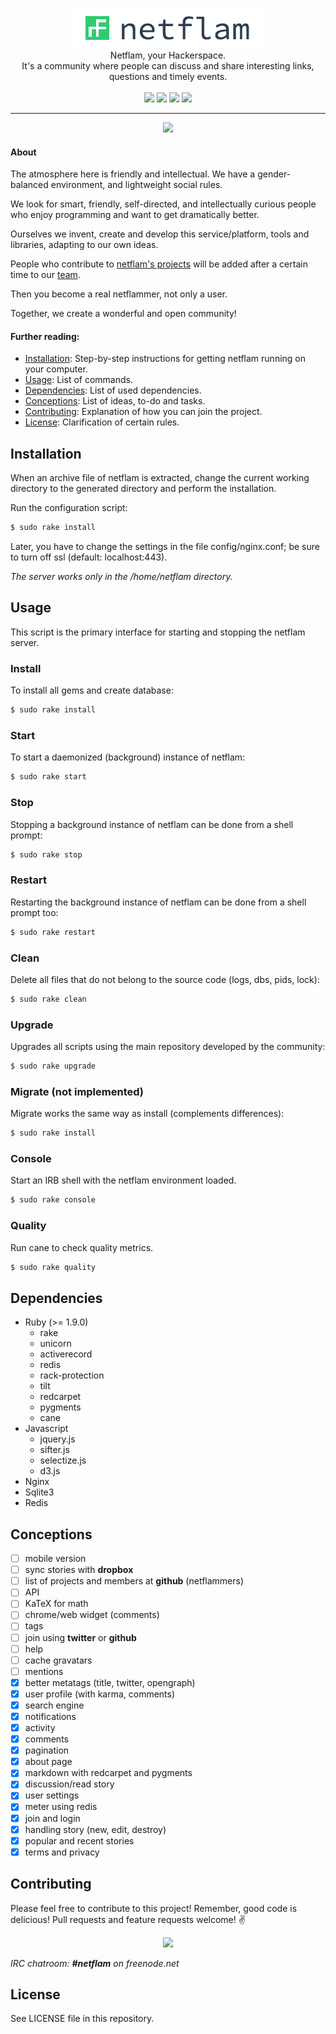 <p align="center">
  <img src="https://raw.githubusercontent.com/netflam/netflam/master/public/assets/images/shortcuts/nf.png" alt="netflam" />
  <br />
  Netflam, your Hackerspace. <br /> It's a community where people can discuss and share interesting links, questions and timely events.
  <br /><br />
  <a href="https://travis-ci.org/netflam/netflam"><img src="https://img.shields.io/travis/netflam/netflam.svg" /></a>
  <a href="https://github.com/netflam/netflam/releases"><img src="https://img.shields.io/github/release/netflam/netflam.svg" /></a>
  <a href="https://github.com/netflam/netflam/issues"><img src="https://img.shields.io/github/issues/netflam/netflam.svg" /></a>
  <a href="https://netflam.com/"><img src="https://img.shields.io/badge/url-netflam.com-brightgreen.svg" /></a>
</p>

---

<div align="center">
  <img src="https://dl.dropboxusercontent.com/u/103345209/Screenshots/Screenshot%202014-10-09%2018.32.55.png"/>
</div>

#### About

The atmosphere here is friendly and intellectual. We have a gender-balanced environment, and lightweight social rules.

We look for smart, friendly, self-directed, and intellectually curious people who enjoy programming and want to get dramatically better.

Ourselves we invent, create and develop this service/platform, tools and libraries, adapting to our own ideas.

People who contribute to [netflam's projects](https://github.com/netflam) will be added after a certain time to our [team](https://github.com/orgs/netflam/people).

Then you become a real netflammer, not only a user.

Together, we create a wonderful and open community!

#### Further reading:

- [Installation](#installation): Step-by-step instructions for getting netflam running on your computer.
- [Usage](#usage): List of commands.
- [Dependencies](#dependencies): List of used dependencies.
- [Conceptions](#conceptions): List of ideas, to-do and tasks.
- [Contributing](#contributing): Explanation of how you can join the project.
- [License](#license): Clarification of certain rules.

## Installation

When an archive file of netflam is extracted, change the current working directory to the generated directory and perform the installation.

Run the configuration script:

```bash
$ sudo rake install
```

Later, you have to change the settings in the file config/nginx.conf; be sure to turn off ssl (default: localhost:443).

_The server works only in the /home/netflam directory._

## Usage

This script is the primary interface for starting and stopping the netflam server.

### Install

To install all gems and create database:

```bash
$ sudo rake install
```

### Start

To start a daemonized (background) instance of netflam:

```bash
$ sudo rake start
```

### Stop

Stopping a background instance of netflam can be done from a shell prompt:

```bash
$ sudo rake stop
```

### Restart

Restarting the background instance of netflam can be done from a shell prompt too:

```bash
$ sudo rake restart
```

### Clean

Delete all files that do not belong to the source code (logs, dbs, pids, lock):

```bash
$ sudo rake clean
```

### Upgrade

Upgrades all scripts using the main repository developed by the community:

```bash
$ sudo rake upgrade
```

### Migrate (not implemented)

Migrate works the same way as install (complements differences):

```bash
$ sudo rake install
```

### Console

Start an IRB shell with the netflam environment loaded.

```bash
$ sudo rake console
```

### Quality

Run cane to check quality metrics.

```bash
$ sudo rake quality
```

## Dependencies

- Ruby (>= 1.9.0)
  * rake
  * unicorn
  * activerecord
  * redis
  * rack-protection
  * tilt
  * redcarpet
  * pygments
  * cane
- Javascript
  * jquery.js
  * sifter.js
  * selectize.js
  * d3.js
- Nginx
- Sqlite3
- Redis

## Conceptions

- [ ] mobile version
- [ ] sync stories with **dropbox**
- [ ] list of projects and members at **github** (netflammers)
- [ ] API
- [ ] KaTeX for math
- [ ] chrome/web widget (comments)
- [ ] tags
- [ ] join using **twitter** or **github**
- [ ] help
- [ ] cache gravatars
- [ ] mentions
- [x] better metatags (title, twitter, opengraph)
- [x] user profile (with karma, comments)
- [x] search engine
- [x] notifications
- [x] activity
- [x] comments
- [x] pagination
- [x] about page
- [x] markdown with redcarpet and pygments
- [x] discussion/read story
- [x] user settings
- [x] meter using redis
- [x] join and login
- [x] handling story (new, edit, destroy)
- [x] popular and recent stories
- [x] terms and privacy

## Contributing

Please feel free to contribute to this project! Remember, good code is delicious! Pull requests and feature requests welcome! :v:

<div align="center">
  <img src="https://pbs.twimg.com/media/BuTj9ULCAAEd4G7.jpg:large"/>
</div>

_IRC chatroom: **#netflam** on freenode.net_

## License

See LICENSE file in this repository.
